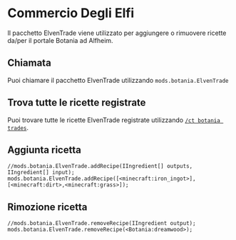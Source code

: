 # Commercio Degli Elfi

Il pacchetto ElvenTrade viene utilizzato per aggiungere o rimuovere ricette da/per il portale Botania ad Alfheim.

## Chiamata

Puoi chiamare il pacchetto ElvenTrade utilizzando `mods.botania.ElvenTrade`

## Trova tutte le ricette registrate

Puoi trovare tutte le ricette ElvenTrade registrate utilizzando [`/ct botania trades`](/Mods/Modtweaker/Botania/Commands/).

## Aggiunta ricetta

```zenscript
//mods.botania.ElvenTrade.addRecipe(IIngredient[] outputs, IIngredient[] input);
mods.botania.ElvenTrade.addRecipe([<minecraft:iron_ingot>], [<minecraft:dirt>,<minecraft:grass>]);
```

## Rimozione ricetta

```zenscript
//mods.botania.ElvenTrade.removeRecipe(IIngredient output);
mods.botania.ElvenTrade.removeRecipe(<Botania:dreamwood>);
```